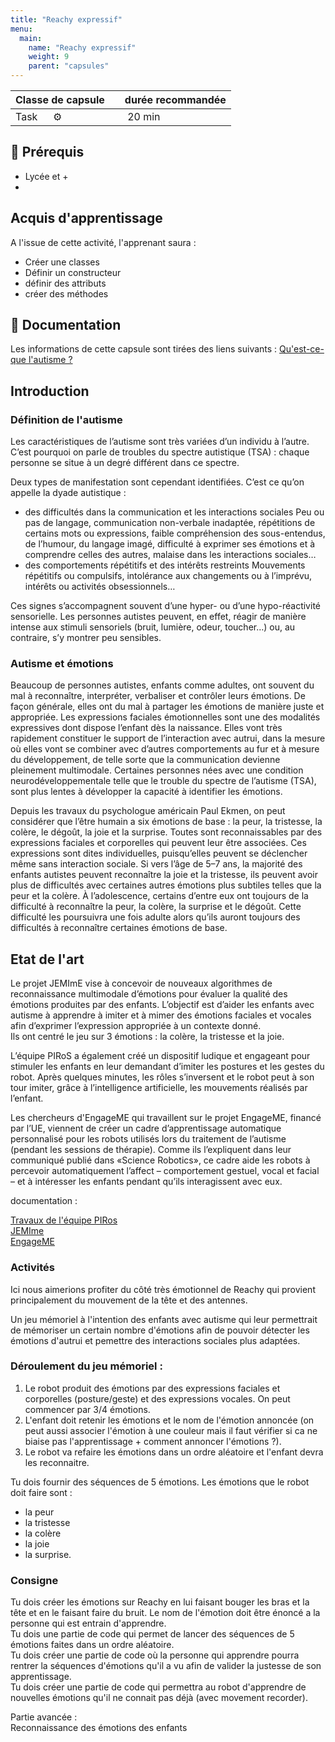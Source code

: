 ```yaml
---
title: "Reachy expressif"
menu:
  main:
    name: "Reachy expressif"
    weight: 9
    parent: "capsules"
---
```

| Classe de capsule  | &emsp;durée recommandée |
|:-------------------|:------------------|
| Task  &emsp;  ⚙️  |&emsp; 20 min      |


## 🎒 Prérequis

- Lycée et +
- 

## Acquis d'apprentissage
A l'issue de cette activité, l'apprenant saura : 
- Créer une classes 
- Définir un constructeur
- définir des attributs
- créer des méthodes  

## 📗 Documentation

Les informations de cette capsule sont tirées des liens suivants :
[Qu'est-ce-que l'autisme ?](https://www.craif.org/quest-ce-que-lautisme-44)


## Introduction 

### Définition de l'autisme

Les caractéristiques de l’autisme sont très variées d’un individu à l’autre. C’est pourquoi on parle de troubles du spectre autistique (TSA) : chaque personne se situe à un degré différent dans ce spectre.

Deux types de manifestation sont cependant identifiées. C’est ce qu’on appelle la dyade autistique :

* des difficultés dans la communication et les interactions sociales
Peu ou pas de langage, communication non-verbale inadaptée, répétitions de certains mots ou expressions, faible compréhension des sous-entendus, de l’humour, du langage imagé, difficulté à exprimer ses émotions et à comprendre celles des autres, malaise dans les interactions sociales…
* des comportements répétitifs et des intérêts restreints
Mouvements répétitifs ou compulsifs, intolérance aux changements ou à l’imprévu, intérêts ou activités obsessionnels…

Ces signes s’accompagnent souvent d’une hyper- ou d’une hypo-réactivité sensorielle. Les personnes autistes peuvent, en effet, réagir de manière intense aux stimuli sensoriels (bruit, lumière, odeur, toucher…) ou, au contraire, s’y montrer peu sensibles.

### Autisme et émotions 

Beaucoup de personnes autistes, enfants comme adultes, ont souvent du mal à reconnaître, interpréter, verbaliser et contrôler leurs émotions. De façon générale, elles ont du mal à partager les émotions de manière juste et appropriée. 
Les expressions faciales émotionnelles sont une des modalités expressives dont dispose l’enfant dès la naissance. Elles vont très rapidement constituer le support de l’interaction avec autrui, dans la mesure où elles vont se combiner avec d’autres comportements au fur et à mesure du développement, de telle sorte que la communication devienne pleinement multimodale.
Certaines personnes nées avec une condition neurodéveloppementale telle que le trouble du spectre de l’autisme (TSA), sont plus lentes à développer la capacité à identifier les émotions.

Depuis les travaux du psychologue américain Paul Ekmen, on peut considérer que l’être humain a six émotions de base : la peur, la tristesse, la colère, le dégoût, la joie et la surprise. Toutes sont reconnaissables par des expressions faciales et corporelles qui peuvent leur être associées. Ces expressions sont dites individuelles, puisqu’elles peuvent se déclencher même sans interaction sociale.
Si vers l’âge de 5–7 ans, la majorité des enfants autistes peuvent reconnaître la joie et la tristesse, ils peuvent avoir plus de difficultés avec certaines autres émotions plus subtiles telles que la peur et la colère. À l’adolescence, certains d’entre eux ont toujours de la difficulté à reconnaître la peur, la colère, la surprise et le dégoût. Cette difficulté les poursuivra une fois adulte alors qu’ils auront toujours des difficultés à reconnaître certaines émotions de base.

## Etat de l'art 
 
Le projet JEMImE vise à concevoir de nouveaux algorithmes de reconnaissance multimodale d’émotions pour évaluer la qualité des émotions produites par des enfants. L’objectif est d’aider les enfants avec autisme à apprendre à imiter et à mimer des émotions faciales et vocales afin d’exprimer l’expression appropriée à un contexte donné.  
Ils ont centré le jeu sur 3 émotions : la colère, la tristesse et la joie.

L’équipe PIRoS a également créé un dispositif ludique et engageant pour stimuler les enfants en leur demandant d’imiter les postures et les gestes du robot. Après quelques minutes, les rôles s’inversent et le robot peut à son tour imiter, grâce à l’intelligence artificielle, les mouvements réalisés par l’enfant.

Les chercheurs d'EngageME qui travaillent sur le projet EngageME, financé par l’UE, viennent de créer un cadre d’apprentissage automatique personnalisé pour les robots utilisés lors du traitement de l’autisme (pendant les sessions de thérapie). Comme ils l’expliquent dans leur communiqué publié dans «Science Robotics», ce cadre aide les robots à percevoir automatiquement l’affect – comportement gestuel, vocal et facial – et à intéresser les enfants pendant qu’ils interagissent avec eux.

documentation : 

[Travaux de l'équipe PIRos](https://www.sorbonne-universite.fr/actualites/la-robotique-au-service-des-enfants-autistes)   
[JEMIme](http://www.innovation-alzheimer.fr/jemime/)   
[EngageME](https://cordis.europa.eu/article/id/123847-teaching-robots-how-to-interact-with-children-with-autism/fr)   

### Activités 

Ici nous aimerions profiter du côté très émotionnel de Reachy qui provient principalement du mouvement de la tête et des antennes.  

Un jeu mémoriel à l'intention des enfants avec autisme qui leur permettrait de mémoriser un certain nombre d'émotions afin de pouvoir détecter les émotions d'autrui et pemettre des interactions sociales plus adaptées.   

### Déroulement du jeu mémoriel :   
1. Le robot produit des émotions par des expressions faciales et corporelles (posture/geste) et des expressions vocales. On peut commencer par 3/4 émotions. 
2. L'enfant doit retenir les émotions et le nom de l'émotion annoncée (on peut aussi associer l'émotion à une couleur mais il faut vérifier si ca ne biaise pas l'apprentissage + comment annoncer l'émotions ?). 
3. Le robot va refaire les émotions dans un ordre aléatoire et l'enfant devra les reconnaitre. 

Tu dois fournir des séquences de 5 émotions. Les émotions que le robot doit faire sont : 
* la peur
* la tristesse
* la colère 
* la joie 
* la surprise.

### Consigne 
Tu dois créer les émotions sur Reachy en lui faisant bouger les bras et la tête et en le faisant faire du bruit. Le nom de l'émotion doit être énoncé a la personne qui est entrain d'apprendre.   
Tu dois une partie de code qui permet de lancer des séquences de 5 émotions faites dans un ordre aléatoire.   
Tu dois créer une partie de code où la personne qui apprendre pourra rentrer la séquences d'émotions qu'il a vu afin de valider la justesse de son apprentissage.   
Tu dois créer une partie de code qui permettra au robot d'apprendre de nouvelles émotions qu'il ne connait pas déjà (avec movement recorder).   


Partie avancée :   
Reconnaissance des émotions des enfants